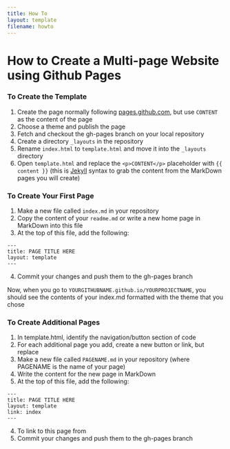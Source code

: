 ```yaml
---
title: How To
layout: template
filename: howto
--- 
```


# How to Create a Multi-page Website using Github Pages

### To Create the Template
1. Create the page normally following [pages.github.com](https://pages.github.com), but use `CONTENT` as the content of the page
2. Choose a theme and publish the page
3. Fetch and checkout the gh-pages branch on your local repository
4. Create a directory `_layouts` in the repository
5. Rename `index.html` to `template.html` and move it into the `_layouts` directory
6. Open `template.html` and replace the `<p>CONTENT</p>` placeholder with `{{ content }}` (this is [Jekyll](https://jekyllrb.com) syntax to grab the content from the MarkDown pages you will create)

### To Create Your First Page
1. Make a new file called `index.md` in your repository
2. Copy the content of your `readme.md` or write a new home page in MarkDown into this file
3. At the top of this file, add the following:
```
---
title: PAGE TITLE HERE
layout: template
--- 
```
4. Commit your changes and push them to the gh-pages branch

Now, when you go to `YOURGITHUBNAME.github.io/YOURPROJECTNAME`, you should see the contents of your index.md formatted with the theme that you chose

### To Create Additional Pages
1. In template.html, identify the navigation/button section of code 
2. For each additional page you add, create a new button or link, but replace
1. Make a new file called `PAGENAME.md` in your repository (where PAGENAME is the name of your page)
2. Write the content for the new page in MarkDown
3. At the top of this file, add the following:
```
---
title: PAGE TITLE HERE
layout: template
link: index
--- 
```
4. To link to this page from 
4. Commit your changes and push them to the gh-pages branch
